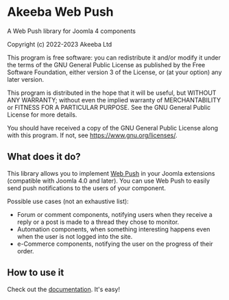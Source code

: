 # Akeeba Web Push

A Web Push library for Joomla 4 components

Copyright (c) 2022-2023 Akeeba Ltd

This program is free software: you can redistribute it and/or modify
it under the terms of the GNU General Public License as published by
the Free Software Foundation, either version 3 of the License, or
(at your option) any later version.

This program is distributed in the hope that it will be useful,
but WITHOUT ANY WARRANTY; without even the implied warranty of
MERCHANTABILITY or FITNESS FOR A PARTICULAR PURPOSE.  See the
GNU General Public License for more details.

You should have received a copy of the GNU General Public License
along with this program.  If not, see <https://www.gnu.org/licenses/>.

## What does it do?

This library allows you to implement [Web Push](https://web.dev/push-notifications-web-push-protocol/) in your Joomla extensions (compatible with Joomla 4.0 and later). You can use Web Push to easily send push notifications to the users of your component.

Possible use cases (not an exhaustive list):
* Forum or comment components, notifying users when they receive a reply or a post is made to a thread they chose to monitor.
* Automation components, when something interesting happens even when the user is not logged into the site.
* e-Commerce components, notifying the user on the progress of their order.

## How to use it

Check out the [documentation](docs/index.md). It's easy!